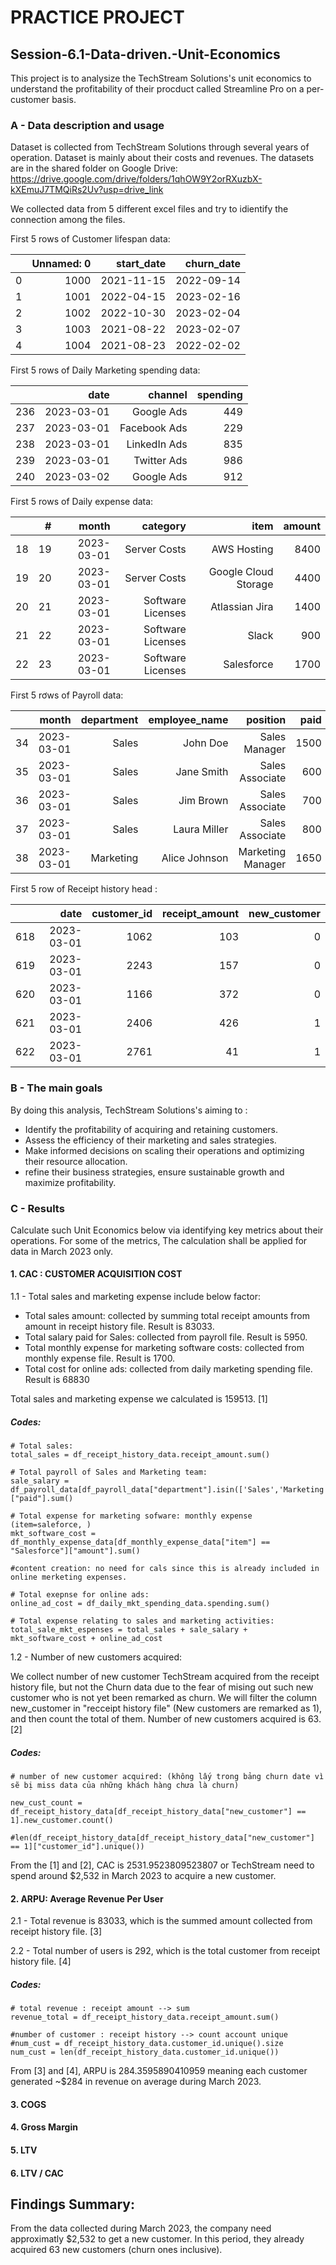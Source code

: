 # PRACTICE PROJECT  

## Session-6.1-Data-driven.-Unit-Economics

This project is to analysize the TechStream Solutions's unit economics to understand the profitability of their procduct called Streamline Pro on a per-customer basis.

### A - Data description and usage

Dataset is collected from TechStream Solutions through several years of operation. Dataset is mainly about their costs and revenues.
The datasets are in the shared folder on Google Drive:
https://drive.google.com/drive/folders/1qhOW9Y2orRXuzbX-kXEmuJ7TMQiRs2Uv?usp=drive_link

We collected data from 5 different excel files and try to idientify the connection among the files.

First 5 rows of Customer lifespan data:

|   | Unnamed: 0 | start_date | churn_date |
|--:|-----------:|-----------:|-----------:|
| 0 |       1000 | 2021-11-15 | 2022-09-14 |
| 1 |       1001 | 2022-04-15 | 2023-02-16 |
| 2 |       1002 | 2022-10-30 | 2023-02-04 |
| 3 |       1003 | 2021-08-22 | 2023-02-07 |
| 4 |       1004 | 2021-08-23 | 2022-02-02 |

First 5 rows of Daily Marketing spending data:

|     |       date |      channel | spending |
|----:|-----------:|-------------:|---------:|
| 236 | 2023-03-01 |   Google Ads |      449 |
| 237 | 2023-03-01 | Facebook Ads |      229 |
| 238 | 2023-03-01 | LinkedIn Ads |      835 |
| 239 | 2023-03-01 |  Twitter Ads |      986 |
| 240 | 2023-03-02 |   Google Ads |      912 |

First 5 rows of Daily expense data:

|    |  # |      month |          category |                 item | amount |
|---:|---:|-----------:|------------------:|---------------------:|-------:|
| 18 | 19 | 2023-03-01 |      Server Costs |          AWS Hosting |   8400 |
| 19 | 20 | 2023-03-01 |      Server Costs | Google Cloud Storage |   4400 |
| 20 | 21 | 2023-03-01 | Software Licenses |       Atlassian Jira |   1400 |
| 21 | 22 | 2023-03-01 | Software Licenses |                Slack |    900 |
| 22 | 23 | 2023-03-01 | Software Licenses |           Salesforce |   1700 |

First 5 rơws of Payroll data:

|    |      month | department | employee_name |          position | paid |
|---:|-----------:|-----------:|--------------:|------------------:|-----:|
| 34 | 2023-03-01 |      Sales |      John Doe |     Sales Manager | 1500 |
| 35 | 2023-03-01 |      Sales |    Jane Smith |   Sales Associate |  600 |
| 36 | 2023-03-01 |      Sales |     Jim Brown |   Sales Associate |  700 |
| 37 | 2023-03-01 |      Sales |  Laura Miller |   Sales Associate |  800 |
| 38 | 2023-03-01 |  Marketing | Alice Johnson | Marketing Manager | 1650 |


First 5 row of Receipt history head :

|     |       date | customer_id | receipt_amount | new_customer |
|----:|-----------:|------------:|---------------:|-------------:|
| 618 | 2023-03-01 |        1062 |            103 |            0 |
| 619 | 2023-03-01 |        2243 |            157 |            0 |
| 620 | 2023-03-01 |        1166 |            372 |            0 |
| 621 | 2023-03-01 |        2406 |            426 |            1 |
| 622 | 2023-03-01 |        2761 |             41 |            1 |

### B - The main goals

By doing this analysis, TechStream Solutions's aiming to :

* Identify the profitability of acquiring and retaining customers.
* Assess the efficiency of their marketing and sales strategies.
* Make informed decisions on scaling their operations and optimizing their resource allocation.
* refine their business strategies, ensure sustainable growth and maximize profitability.

### C - Results

Calculate such Unit Economics below via identifying key metrics about their operations. For some of the metrics, The calculation shall be applied for data in March 2023 only.

#### 1. CAC : CUSTOMER ACQUISITION COST

1.1 - Total sales and marketing expense include below factor:

* Total sales amount: collected by summing total receipt amounts from amount in receipt history file. Result is 83033.
* Total salary paid for Sales: collected from payroll file. Result is 5950.
* Total monthly expense for marketing software costs: collected from monthly expense file. Result is 1700.
* Total cost for online ads: collected from daily marketing spending file. Result is 68830


Total sales and marketing expense we calculated is 159513. [1]

##### Codes:

```
# Total sales:
total_sales = df_receipt_history_data.receipt_amount.sum()

# Total payroll of Sales and Marketing team:
sale_salary = df_payroll_data[df_payroll_data["department"].isin(['Sales','Marketing'])]["paid"].sum()

# Total expense for marketing sofware: monthly expense (item=saleforce, )
mkt_software_cost = df_monthly_expense_data[df_monthly_expense_data["item"] == "Salesforce"]["amount"].sum()

#content creation: no need for cals since this is already included in online merketing expenses.

# Total exepnse for online ads:
online_ad_cost = df_daily_mkt_spending_data.spending.sum()

# Total expense relating to sales and marketing activities:
total_sale_mkt_espenses = total_sales + sale_salary + mkt_software_cost + online_ad_cost
```

1.2 - Number of new customers acquired:

We collect number of new customer TechStream acquired from the receipt history file, but not the Churn data due to the fear of mising out such new customer who is not yet been remarked as churn.
We will filter the column new_customer  in "recceipt history file"  (New customers are remarked as 1), and then count the total of them. Number of new customers acquired is 63. [2] 

##### Codes:

```
# number of new customer acquired: (không lấy trong bảng churn date vì sẽ bị miss data của những khách hàng chưa là churn)

new_cust_count = df_receipt_history_data[df_receipt_history_data["new_customer"] == 1].new_customer.count()

#len(df_receipt_history_data[df_receipt_history_data["new_customer"] == 1]["customer_id"].unique())
```

From the [1] and [2], CAC is 2531.9523809523807 or TechStream need to spend around $2,532 in March 2023 to acquire a new customer.

#### 2. ARPU: Average Revenue Per User 

2.1 - Total revenue is 83033, which is the summed amount collected from receipt history file. [3]

2.2 - Total number of users is 292, which is the total customer from receipt history file. [4]

##### Codes:

```
# total revenue : receipt amount --> sum
revenue_total = df_receipt_history_data.receipt_amount.sum()

#number of customer : receipt history --> count account unique
#num_cust = df_receipt_history_data.customer_id.unique().size
num_cust = len(df_receipt_history_data.customer_id.unique())

```
From [3] and [4], ARPU is 284.3595890410959 meaning each customer generated ~$284 in revenue on average
during March 2023.


#### 3. COGS
#### 4. Gross Margin
#### 5. LTV
#### 6. LTV / CAC

## Findings Summary:

From the data collected during March 2023, the company need approximatly $2,532 to get a new customer. In this period, they already acquired 63 new customers (churn ones inclusive).
